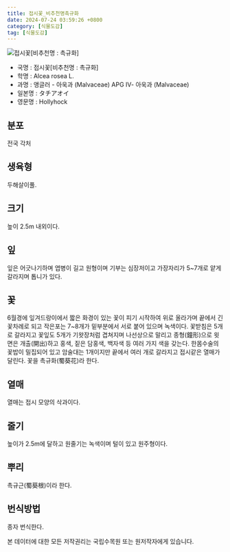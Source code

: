 ```yaml
---
title: 접시꽃_비추천명촉규화
date: 2024-07-24 03:59:26 +0800
category: [식물도감]
tag: [식물도감]
---
```




![접시꽃[비추천명 : 촉규화]](/fileUpload/plants/basic/Malvaceae/Althaea/12105/12105_1_th2.jpg)
- 국명 : 접시꽃[비추천명 : 촉규화]
- 학명 : Alcea rosea L.
- 과명 : 앵글러 - 아욱과 (Malvaceae) APG Ⅳ- 아욱과 (Malvaceae)
- 일본명 : タチアオイ
- 영문명 : Hollyhock


## 분포
전국 각처
## 생육형
두해살이풀.
## 크기
높이 2.5m 내외이다.
## 잎
잎은 어긋나기하며 엽병이 길고 원형이며 기부는 심장저이고 가장자리가 5~7개로 얕게 갈라지며 톱니가 있다.
## 꽃
6월경에 잎겨드랑이에서 짧은 화경이 있는 꽃이 피기 시작하여 위로 올라가며 끝에서 긴 꽃차례로 되고 작은포는 7~8개가 밑부분에서 서로 붙어 있으며 녹색이다. 꽃받침은 5개로 갈라지고 꽃잎도 5개가 기왓장처럼 겹쳐지며 나선상으로 말리고 종형(鐘形)으로 윗면은 개출(開出)하고 홍색, 짙은 담홍색, 백자색 등 여러 가지 색을  갖는다. 한몸수술의 꽃밥이 밀집되어 있고 암술대는 1개이지만 끝에서 여러 개로 갈라지고 접시같은 열매가 달린다. 꽃을 촉규화(蜀葵花)라 한다.
## 열매
열매는 접시 모양의 삭과이다.
## 줄기
높이가 2.5m에 달하고 원줄기는 녹색이며 털이 있고 원주형이다.
## 뿌리
촉규근(蜀葵根)이라 한다.
## 번식방법
종자 번식한다.






본 데이터에 대한 모든 저작권리는 국립수목원 또는 원저작자에게 있습니다.
